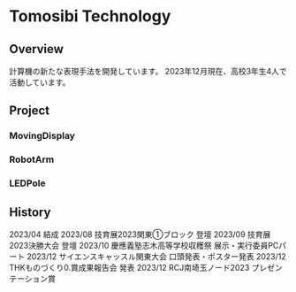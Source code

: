# Tomosibi Technology

## Overview
計算機の新たな表現手法を開発しています。
2023年12月現在、高校3年生4人で活動しています。

## Project
### MovingDisplay

### RobotArm

### LEDPole

## History
2023/04 結成 
2023/08 技育展2023関東①ブロック 登壇
2023/09 技育展2023決勝大会 登壇
2023/10 慶應義塾志木高等学校収穫祭 展示・実行委員PCパート
2023/12 サイエンスキャッスル関東大会 口頭発表・ポスター発表
2023/12 THKものづくり0.賞成果報告会 発表
2023/12 RCJ南埼玉ノード2023 プレゼンテーション賞
